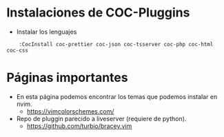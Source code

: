 # Instalaciones de COC-Pluggins

* Instalar los lenguajes
```
    :CocInstall coc-prettier coc-json coc-tsserver coc-php coc-html coc-css
```

# Páginas importantes
* En esta página podemos encontrar los temas que podemos instalar en nvim.
    * https://vimcolorschemes.com/
* Repo de pluggin parecido a liveserver (requiere de python).
    * https://github.com/turbio/bracey.vim
